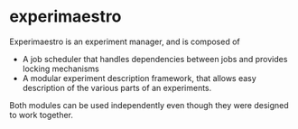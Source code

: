 experimaestro
=============

Experimaestro is an experiment manager, and is composed of

- A job scheduler that handles dependencies between jobs and provides locking mechanisms
- A modular experiment description framework, that allows easy description of the various parts of an experiments.

Both modules can be used independently even though they were designed to work together.